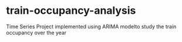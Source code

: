 # train-occupancy-analysis
Time Series Project implemented using ARIMA modelto study the train occupancy over the year
